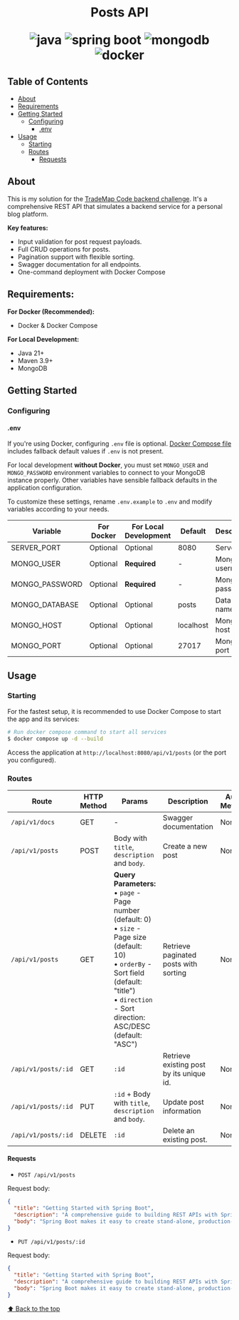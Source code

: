 <h1 align="center"> Posts API

![java](https://img.shields.io/static/v1?label=java&message=21.0.8&color=2d3748&logo=openjdk&style=flat-square)
![spring boot](https://img.shields.io/static/v1?label=spring%20boot&message=3.5.4&color=2d3748&logo=springboot&style=flat-square)
![mongodb](https://img.shields.io/badge/mongodb-latest-4b32c3?style=flat-square&logo=mongodb)
![docker](https://img.shields.io/static/v1?label=docker&message=28.5.0&color=2d3748&logo=docker&style=flat-square)

</h1>

## Table of Contents

- [About](#about)
- [Requirements](#requirements)
- [Getting Started](#getting-started)
    - [Configuring](#configuring)
      - [.env](#env)
- [Usage](#usage)
    - [Starting](#starting)
    - [Routes](#routes)
        - [Requests](#requests)

## About

This is my solution for the [TradeMap Code backend challenge](https://github.com/TradeMap-Code/desafio-backend). It's a
comprehensive REST API that simulates a backend service for a personal blog platform.

**Key features:**

- Input validation for post request payloads.
- Full CRUD operations for posts.
- Pagination support with flexible sorting.
- Swagger documentation for all endpoints.
- One-command deployment with Docker Compose

## Requirements:

**For Docker (Recommended):**

- Docker & Docker Compose

**For Local Development:**

- Java 21+
- Maven 3.9+
- MongoDB

## Getting Started

### Configuring

#### **.env**

If you're using Docker, configuring `.env` file is optional. [Docker Compose file](./docker-compose.yml) includes
fallback default values if `.env` is not present.

For local development **without Docker**, you must set `MONGO_USER` and `MONGO_PASSWORD` environment variables to
connect to your MongoDB instance properly. Other variables have sensible fallback defaults in the application
configuration.

To customize these settings, rename `.env.example` to `.env` and modify variables according to your needs.

| Variable       | For Docker | For Local Development | Default   | Description      |
|----------------|------------|-----------------------|-----------|------------------|
| SERVER_PORT    | Optional   | Optional              | 8080      | Server port      |
| MONGO_USER     | Optional   | **Required**          | -         | MongoDB username |
| MONGO_PASSWORD | Optional   | **Required**          | -         | MongoDB password |
| MONGO_DATABASE | Optional   | Optional              | posts     | Database name    |
| MONGO_HOST     | Optional   | Optional              | localhost | MongoDB host     |
| MONGO_PORT     | Optional   | Optional              | 27017     | MongoDB port     |

## Usage

### **Starting**

For the fastest setup, it is recommended to use Docker Compose to start the app and its services:

```bash
# Run docker compose command to start all services
$ docker compose up -d --build
```

Access the application at `http://localhost:8080/api/v1/posts` (or the port you configured).

### **Routes**

| Route               | HTTP Method | Params                                                                                                                                                                                                         | Description                              | Auth Method |
|---------------------|-------------|----------------------------------------------------------------------------------------------------------------------------------------------------------------------------------------------------------------|------------------------------------------|-------------|
| `/api/v1/docs`      | GET         | -                                                                                                                                                                                                              | Swagger documentation                    | None        |
| `/api/v1/posts`     | POST        | Body with `title`, `description` and `body`.                                                                                                                                                                   | Create a new post                        | None        |
| `/api/v1/posts`     | GET         | **Query Parameters:**<br>• `page` - Page number (default: 0)<br>• `size` - Page size (default: 10)<br>• `orderBy` - Sort field (default: "title")<br>• `direction` - Sort direction: ASC/DESC (default: "ASC") | Retrieve paginated posts with sorting    | None        |
| `/api/v1/posts/:id` | GET         | `:id`                                                                                                                                                                                                          | Retrieve existing post by its unique id. | None        |
| `/api/v1/posts/:id` | PUT         | `:id` + Body with `title`, `description` and `body`.                                                                                                                                                           | Update post information                  | None        |
| `/api/v1/posts/:id` | DELETE      | `:id`                                                                                                                                                                                                          | Delete an existing post.                 | None        |

#### Requests

- `POST /api/v1/posts`

Request body:

```json
{
  "title": "Getting Started with Spring Boot",
  "description": "A comprehensive guide to building REST APIs with Spring Boot framework.",
  "body": "Spring Boot makes it easy to create stand-alone, production-grade Spring based Applications."
}
```

- `PUT /api/v1/posts/:id`

Request body:

```json
{
  "title": "Getting Started with Spring Boot",
  "description": "A comprehensive guide to building REST APIs with Spring Boot framework.",
  "body": "Spring Boot makes it easy to create stand-alone, production-grade Spring based Applications."
}
```

[⬆ Back to the top](#-posts-api)

